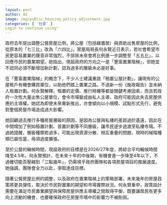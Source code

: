 ```yaml
---
layout: post
author: AI
image: img/public_housing_policy_adjustment.jpg
categories: [ '社會' ]
Login to continue using"
---
```

政府去年提出調整公營房屋比例，將公屋（包括綠置居）與資助出售房屋的比例，從原本的「七三比」改為「六四比」。房屋局局長何永賢近日表示，若社會希望市民更容易置業的聲音非常強烈，不排除未來會將比例進一步調整至「五五比」，以回應市民的置業期望。她指出，現屆政府的方向之一是「豐富置業階梯」，但她並不認同必須不斷增加新計劃，認為過多的層級未必是好事。  

在「豐富置業階梯」的概念下，不少人士建議重啟「租置公屋計劃」，讓現有的公屋租戶有機會購買單位，以助他們踏上置業之路。不過新一份《施政報告》並未納入租置計劃。何永賢解釋，租置的定價、推行時機等都是關鍵考慮因素，而且若政府一次性大量出售公屋單位，會令市場變成由私人主導，政府可能因此失去房屋供應的主導權。她認為即使未來重新推出，亦會傾向以小規模、試點形式先行，避免對整個房屋市場造成過大影響。  

她回顧過去推行多種房屋層級的原因，是因為公屋與私樓的差距過於遙遠，因此在中間增加了例如租置計劃、首置計劃等不同層級，讓市民逐步過渡至私樓市場。不過她提醒，層級種類若過多，可能出現資源分散、相互重疊的問題，現時的梯階種類已屬恰當，毋須過度擴張。  

至於公屋的輪候時間，現屆政府的目標是在2026/27年度，將綜合平均輪候時間降至4.5年。何永賢預計，在未來十年的中後期，有機會進一步降至4年以下，不過確切能否壓縮到「三點幾年」，仍需視乎政府團隊和各項房屋項目的推展速度。她強調，團隊會全力以赴，爭取達成目標。  

隨著公營房屋比例的調整，以及政府在置業階梯上的策略部署，未來幾年的房屋政策將更具彈性，取決於市民對置業的期望和市場實際狀況。何永賢重申，政策設計需要在滿足市民置業願望與保障房屋供應主導權之間取得平衡，既要讓居民有更多向上流動的機會，也要確保政府在房屋市場中的影響力不被削弱。
